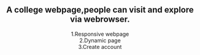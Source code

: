 
<center>
  
<h2>  
A college webpage,people can visit and explore via webrowser. <br>
</h2>
<p>
1.Responsive webpage <br>
2.Dynamic page<br>
3.Create account<br>
</p>
</center>

